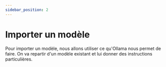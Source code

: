 ```yaml
---
sidebar_position: 2
---
```


# Importer un modèle

Pour importer un modèle, nous allons utiliser ce qu'Ollama nous permet de faire. On va repartir d'un modèle existant et lui donner des instructions particulières.
